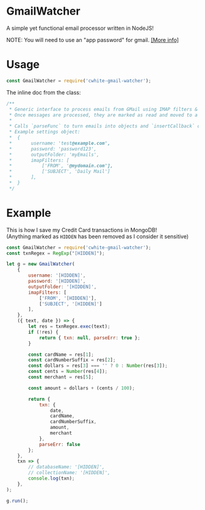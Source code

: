 # GmailWatcher
A simple yet functional email processor written in NodeJS!

NOTE: You will need to use an "app password" for gmail. [\[More info\]](https://support.google.com/accounts/answer/185833?hl=en)

# Usage

```javascript
const GmailWatcher = require('cwhite-gmail-watcher');
```

The inline doc from the class:
```javascript
/**
 * Generic interface to process emails from GMail using IMAP filters & body regex parsing.
 * Once messages are processed, they are marked as read and moved to a designated folder
 * 
 * Calls `parseFunc` to turn emails into objects and `insertCallback` on successful parsing.
 * Example settings object:
 *  {
 *       username: 'test@example.com',
 *       password: 'password123',
 *       outputFolder: 'myEmails',
 *       imapFilters: [
 *           ['FROM', '@mydomain.com'],
 *           ['SUBJECT', 'Daily Mail']
 *       ],
 *  }
 */
```

# Example

This is how I save my Credit Card transactions in MongoDB!    
(Anything marked as `HIDDEN` has been removed as I consider it sensitive)

```javascript
const GmailWatcher = require('cwhite-gmail-watcher');
const txnRegex = RegExp("[HIDDEN]");

let g = new GmailWatcher(
    {
        username: '[HIDDEN]',
        password: '[HIDDEN]',
        outputFolder: '[HIDDEN]',
        imapFilters: [
            ['FROM', '[HIDDEN]'],
            ['SUBJECT', '[HIDDEN]']
        ],
    },
    ({ text, date }) => {
        let res = txnRegex.exec(text);
        if (!res) {
            return { txn: null, parseErr: true };
        }

        const cardName = res[1];
        const cardNumberSuffix = res[2];
        const dollars = res[3] === '' ? 0 : Number(res[3]);
        const cents = Number(res[4]);
        const merchant = res[5];

        const amount = dollars + (cents / 100);

        return {
            txn: {
                date,
                cardName,
                cardNumberSuffix,
                amount,
                merchant
            },
            parseErr: false
        };
    },
    txn => {
        // databaseName: '[HIDDEN]',
        // collectionName: '[HIDDEN]',
        console.log(txn);
    },
);

g.run();
```
